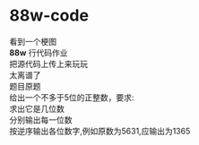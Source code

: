 # 88w-code

看到一个梗图  
__88w__ 行代码作业  
把源代码上传上来玩玩  
太离谱了  
题目原题  
给出一个不多于5位的正整数，要求:  
求出它是几位数  
分别输出每一位数  
按逆序输出各位数字,例如原数为5631,应输出为1365  
